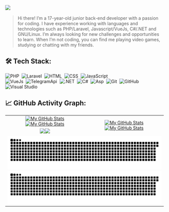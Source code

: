 [![](./src/header_.png)](#)

> Hi there! I’m a 17-year-old junior back-end developer with a passion for coding. I have experience working with languages and technologies such as PHP/Laravel, Javascript/VueJs, C#/.NET and GNU/Linux. I’m always looking for new challenges and opportunities to learn. When I’m not coding, you can find me playing video games, studying or chatting with my friends.

## 🛠️ Tech Stack:
![PHP](https://img.shields.io/badge/-PHP-555?style=flat&logo=php)&nbsp;
![Laravel](https://img.shields.io/badge/-Laravel-555?style=flat&logo=laravel)&nbsp;
![HTML](https://img.shields.io/badge/-HTML-555?style=flat&logo=html5)&nbsp;
![CSS](https://img.shields.io/badge/-CSS-555?style=flat&logo=css3)&nbsp;
![JavaScript](https://img.shields.io/badge/-JavaScript-555?style=flat&logo=javascript)\
![VueJs](https://img.shields.io/badge/-VueJs-555?style=flat&logo=vue.js)&nbsp;
![TelegramApi](https://img.shields.io/badge/-Telegram%20API-555?style=flat&logo=telegram)&nbsp;
![.NET](https://img.shields.io/badge/-.NET-555?style=flat&logo=dotnet)&nbsp;
![C#](https://img.shields.io/badge/-C&#9839;-555?style=flat&logo=csharp)&nbsp;
![Asp](https://img.shields.io/badge/-Asp.net-555?style=flat&logo=csharp)&nbsp;
![Git](https://img.shields.io/badge/-Git-555?style=flat&logo=git)&nbsp;
![GitHub](https://img.shields.io/badge/-GitHub-555?style=flat&logo=github)&nbsp;
![Visual Studio](https://img.shields.io/badge/-Visual%20Studio-555?style=flat&logo=visual-studio&logoColor=9d2bc7)&nbsp;

## 📈 GitHub Activity Graph:

<table>
    <tr>
        <td align="center"><a href="https://github.com/MahdiyarGHD#gh-light-mode-only"><img src="https://github-readme-stats.vercel.app/api?username=mahdiyarghd&show_icons=true&theme=default&include_all_commits=true#gh-light-mode-only" alt="My GitHub Stats"/></a><a href="https://github.com/mahdiyarghd#gh-dark-mode-only"><img src="https://github-readme-stats.vercel.app/api?username=mahdiyarghd&show_icons=true&theme=tokyonight&include_all_commits=true#gh-dark-mode-only" alt="My GitHub Stats"/></a></td>
        <td rowspan="2" align="center"><a href="https://github.com/mahdiyarghd#gh-light-mode-only"><img src="https://github-readme-stats.vercel.app/api/top-langs/?username=mahdiyarghd&theme=default&langs_count=8#gh-light-mode-only" alt="My GitHub Stats"/></a><a href="https://github.com/mahdiyarghd#gh-dark-mode-only"><img src="https://github-readme-stats.vercel.app/api/top-langs/?username=mahdiyarghd&theme=tokyonight&langs_count=8#gh-dark-mode-only" alt="My GitHub Stats"/></a></td>
    </tr>
    <tr>
        <td align="center"><a href="https://github.com/MahdiyarGHD#gh-light-mode-only"><img src="https://github-readme-streak-stats.herokuapp.com/?user=MahdiyarGHD&theme=default"/></a><a href="https://github.com/MahdiyarGHD#gh-dark-mode-only"><img src="https://github-readme-streak-stats.herokuapp.com/?user=MahdiyarGHD&theme=tokyonight"/></a></td>
    </tr>
    <tr>
        <td colspan="2" align="center"><a href="https://github.com/MahdiyarGHD#gh-light-mode-only"><img src="https://raw.githubusercontent.com/MahdiyarGHD/MahdiyarGHD/output/github-contribution-grid-snake-default.svg#gh-light-mode-only" alt="My GitHub Stats"/></a><a href="https://github.com/MahdiyarGHD#gh-dark-mode-only"><img src="https://raw.githubusercontent.com/MahdiyarGHD/MahdiyarGHD/output/github-contribution-grid-snake-dark.svg#gh-dark-mode-only" alt="My GitHub Stats"/></a></td>
    </tr>
</table>
